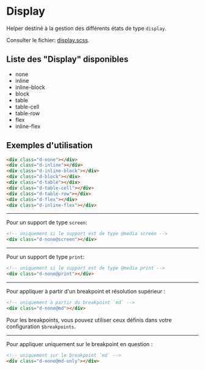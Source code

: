 # Display

Helper destiné à la gestion des différents états de type `display`.

Consulter le fichier: [display.scss](https://git.cross-systems.ch/wide-front/modulus/blob/develop/scss/helpers/display.scss).

## Liste des "Display" disponibles

- none
- inline
- inline-block
- block
- table
- table-cell
- table-row
- flex
- inline-flex

## Exemples d'utilisation

```html
<div class="d-none"></div>
<div class="d-inline"></div>
<div class="d-inline-block"></div>
<div class="d-block"></div>
<div class="d-table"></div>
<div class="d-table-cell"></div>
<div class="d-table-row"></div>
<div class="d-flex"></div>
<div class="d-inline-flex"></div>
```

---

Pour un support de type `screen`:
```html
<!-- uniquement si le support est de type @media screen -->
<div class="d-none@screen"></div>
```

---

Pour un support de type `print`:
```html
<!-- uniquement si le support est de type @media print -->
<div class="d-none@print"></div>
```

---

Pour appliquer à partir d'un breakpoint et résolution supérieur :
```html
<!-- uniquement à partir du breakpoint `md` -->
<div class="d-none@md"></div>
```

Pour les breakpoints, vous pouvez utiliser ceux définis dans votre configuration `$breakpoints`.

---

Pour appliquer uniquement sur le breakpoint en question :
```html
<!-- uniquement sur le breakpoint `md` -->
<div class="d-none@md-only"></div>
```